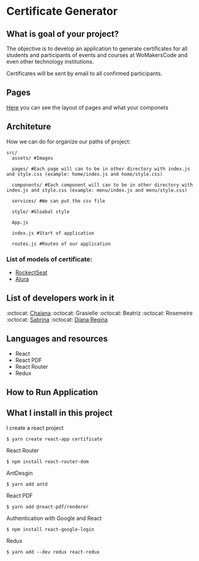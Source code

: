 # Certificate Generator

## What is goal of your project? 

The objective is to develop an application to generate certificates for all students and participants of events and courses at WoMakersCode and even other technology institutions.

Certificates will be sent by email to all confirmed participants.

## Pages 

[Here](https://github.com/React-Bootcamp-WoMarkersCode/certificate-generator/blob/DianaRegina/README_PAGES.md) you can see the layout of pages and what your componets 

## Architeture 

How we can do for organize our paths of project:

```
src/
  assets/ #Images 
  
  pages/ #Each page will can to be in other directory with index.js and style.css (example: home/index.js and home/style.css)
  
  components/ #Each component will can to be in other directory with index.js and style.css (example: menu/index.js and menu/style.css)
  
  services/ #We can put the csv file
  
  style/ #Gloabal style
  
  App.js 
  
  index.js #Start of application
  
  routes.js #Routes of our application
```

### List of models of certificate: 

- [RockectSeat](https://skylab.rocketseat.com.br/api/files/certificates/d9bb2df6-c24b-4500-b3cd-410ff05cb0dc.pdf)
- [Alura](https://cursos.alura.com.br/user/bea-ali/course/consultas-sql-server-2017/certificate)

## List of developers work in it

:octocat: [Chaiana](https://github.com/chaihermes)
:octocat: Grasielle 
:octocat: Beatriz
:octocat: Rosemeire
:octocat: [Sabrina](https://github.com/sabrinabuco)
:octocat: [Diana Regina](https://github.com/Diana-ops)

## Languages and resources 

- React
- React PDF
- React Router
- Redux 

## How to Run Application

## What I install in this project

I create a react project

```
$ yarn create react-app certificate
```

React Router

```
$ npm install react-router-dom
```
AntDesgin 

```
$ yarn add antd
```

React PDF
```
$ yarn add @react-pdf/renderer
```

Authentication with Google and React 
```
$ npm install react-google-login
```
Redux 
```
$ yarn add --dev redux react-redux
```
